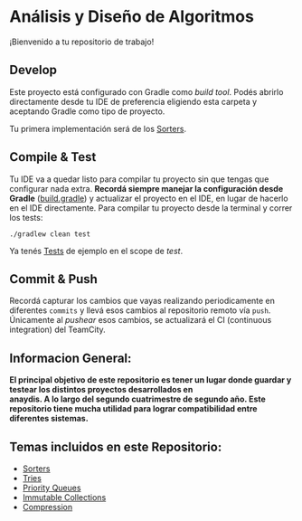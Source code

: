 # Análisis y Diseño de Algoritmos

¡Bienvenido a tu repositorio de trabajo!

## Develop
Este proyecto está configurado con Gradle como _build tool_. Podés abrirlo directamente desde tu IDE de preferencia eligiendo esta carpeta y aceptando Gradle como tipo de proyecto.

Tu primera implementación será de los [Sorters](src/main/java/anaydis/sort/AbstractSorter.java).

## Compile & Test
Tu IDE va a quedar listo para compilar tu proyecto sin que tengas que configurar nada extra. **Recordá siempre manejar la configuración desde Gradle** ([build.gradle](build.gradle)) y actualizar el proyecto en el IDE, en lugar de hacerlo en el IDE directamente. Para compilar tu proyecto desde la terminal y correr los tests:
```
./gradlew clean test
```

Ya tenés [Tests](src/test/java/anaydis/sort) de ejemplo en el scope de _test_.

## Commit & Push
Recordá capturar los cambios que vayas realizando periodicamente en diferentes `commits` y llevá esos cambios al repositorio remoto vía `push`. Únicamente al _pushear_ esos cambios, se actualizará el CI (continuous integration) del TeamCity.  

## Informacion General:  
**El principal objetivo de este repositorio es tener un lugar donde guardar y testear los distintos proyectos desarrollados en  
anaydis. A lo largo del segundo cuatrimestre de segundo año. Este repositorio tiene mucha utilidad para lograr compatibilidad entre diferentes sistemas.**  

## Temas incluidos en este Repositorio:
- [Sorters](src/main/java/anaydis/sort)
- [Tries](src/main/java/anaydis/search)  
- [Priority Queues](src/main/java/anaydis/search)
- [Immutable Collections](src/main/java/anaydis/immutable)
- [Compression](src/main/java/anaydis/compression)